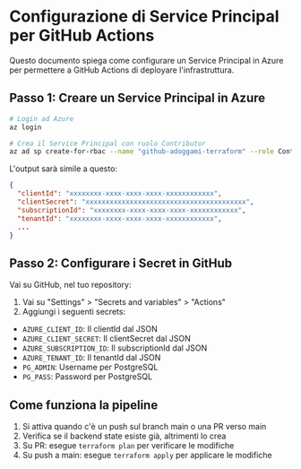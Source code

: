# Configurazione di Service Principal per GitHub Actions

Questo documento spiega come configurare un Service Principal in Azure per permettere a GitHub Actions di deployare l'infrastruttura.

## Passo 1: Creare un Service Principal in Azure

```bash
# Login ad Azure
az login

# Crea il Service Principal con ruolo Contributor
az ad sp create-for-rbac --name "github-adoggami-terraform" --role Contributor --scopes /subscriptions/4a49631f-b836-438d-aa22-9c59716657f1 --sdk-auth
```

L'output sarà simile a questo:
```json
{
  "clientId": "xxxxxxxx-xxxx-xxxx-xxxx-xxxxxxxxxxxx",
  "clientSecret": "xxxxxxxxxxxxxxxxxxxxxxxxxxxxxxxxxxxxxxxx",
  "subscriptionId": "xxxxxxxx-xxxx-xxxx-xxxx-xxxxxxxxxxxx",
  "tenantId": "xxxxxxxx-xxxx-xxxx-xxxx-xxxxxxxxxxxx",
  ...
}
```

## Passo 2: Configurare i Secret in GitHub

Vai su GitHub, nel tuo repository:
1. Vai su "Settings" > "Secrets and variables" > "Actions"
2. Aggiungi i seguenti secrets:

- `AZURE_CLIENT_ID`: Il clientId dal JSON
- `AZURE_CLIENT_SECRET`: Il clientSecret dal JSON
- `AZURE_SUBSCRIPTION_ID`: Il subscriptionId dal JSON
- `AZURE_TENANT_ID`: Il tenantId dal JSON
- `PG_ADMIN`: Username per PostgreSQL
- `PG_PASS`: Password per PostgreSQL

## Come funziona la pipeline

1. Si attiva quando c'è un push sul branch main o una PR verso main
2. Verifica se il backend state esiste già, altrimenti lo crea
3. Su PR: esegue `terraform plan` per verificare le modifiche
4. Su push a main: esegue `terraform apply` per applicare le modifiche
